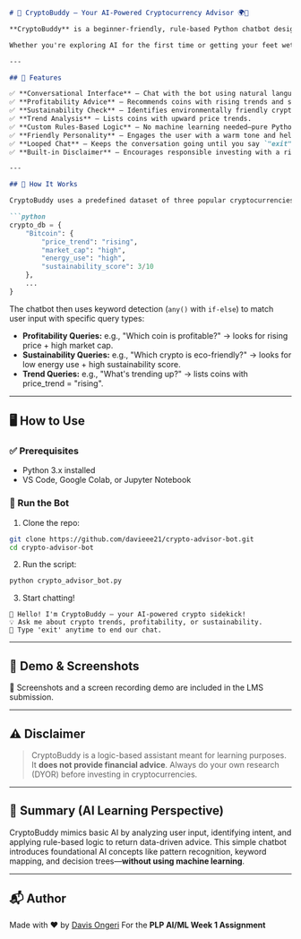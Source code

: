 

````markdown
# 🤖 CryptoBuddy – Your AI-Powered Cryptocurrency Advisor 🌍🚀

**CryptoBuddy** is a beginner-friendly, rule-based Python chatbot designed to simulate how AI can assist with crypto investment decisions. It offers advice based on **profitability** and **sustainability** using predefined cryptocurrency data.

Whether you're exploring AI for the first time or getting your feet wet in crypto, CryptoBuddy is your trusted sidekick! 💬

---

## 🔧 Features

✅ **Conversational Interface** – Chat with the bot using natural language.  
✅ **Profitability Advice** – Recommends coins with rising trends and strong market cap.  
✅ **Sustainability Check** – Identifies environmentally friendly cryptos with high sustainability scores.  
✅ **Trend Analysis** – Lists coins with upward price trends.  
✅ **Custom Rules-Based Logic** – No machine learning needed—pure Python `if-else`.  
✅ **Friendly Personality** – Engages the user with a warm tone and helpful responses.  
✅ **Looped Chat** – Keeps the conversation going until you say `"exit"`.  
✅ **Built-in Disclaimer** – Encourages responsible investing with a risk warning.

---

## 🧠 How It Works

CryptoBuddy uses a predefined dataset of three popular cryptocurrencies: **Bitcoin**, **Ethereum**, and **Cardano**.

```python
crypto_db = {
    "Bitcoin": {
        "price_trend": "rising",
        "market_cap": "high",
        "energy_use": "high",
        "sustainability_score": 3/10
    },
    ...
}
````

The chatbot then uses keyword detection (`any()` with `if-else`) to match user input with specific query types:

* **Profitability Queries:** e.g., "Which coin is profitable?" → looks for rising price + high market cap.
* **Sustainability Queries:** e.g., "Which crypto is eco-friendly?" → looks for low energy use + high sustainability score.
* **Trend Queries:** e.g., "What's trending up?" → lists coins with price\_trend = "rising".

---

## 🖥️ How to Use

### ✅ Prerequisites

* Python 3.x installed
* VS Code, Google Colab, or Jupyter Notebook

### 🚀 Run the Bot

1. Clone the repo:

```bash
git clone https://github.com/davieee21/crypto-advisor-bot.git
cd crypto-advisor-bot
```

2. Run the script:

```bash
python crypto_advisor_bot.py
```

3. Start chatting!

```text
👋 Hello! I'm CryptoBuddy — your AI-powered crypto sidekick!
💡 Ask me about crypto trends, profitability, or sustainability.
🛑 Type 'exit' anytime to end our chat.
```

---

## 🎥 Demo & Screenshots

📸 Screenshots and a screen recording demo are included in the LMS submission.

---

## ⚠️ Disclaimer

> CryptoBuddy is a logic-based assistant meant for learning purposes.
> It **does not provide financial advice**. Always do your own research (DYOR) before investing in cryptocurrencies.

---

## 🧠 Summary (AI Learning Perspective)

CryptoBuddy mimics basic AI by analyzing user input, identifying intent, and applying rule-based logic to return data-driven advice. This simple chatbot introduces foundational AI concepts like pattern recognition, keyword mapping, and decision trees—**without using machine learning**.

---

## 📬 Author

Made with ❤️ by [Davis Ongeri](https://github.com/davieee21)
For the **PLP AI/ML Week 1 Assignment**